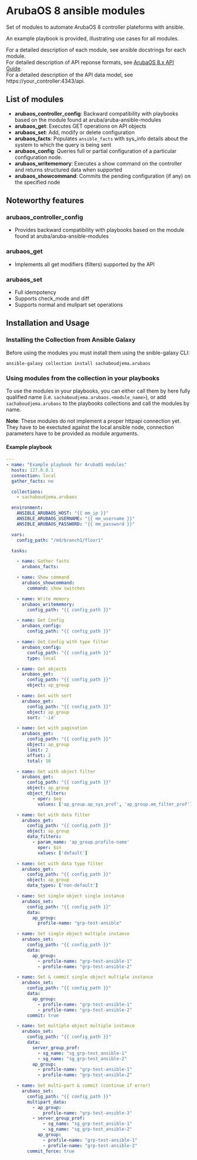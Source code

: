 # ArubaOS 8 ansible modules

Set of modules to automate ArubaOS 8 controller plateforms with ansible.

An example playbook is provided, illustrating use cases for all modules.

For a detailed description of each module, see ansible docstrings for each module.\
For detailed description of API reponse formats, see [ArubaOS 8.x API Guide](https://asp.arubanetworks.com/downloads;fileTypes=DOCUMENT;products=Aruba%20Mobility%20Controllers%20%28AOS%29;fileContents=API%20Guide).\
For a detailed description of the API data model, see https://your_controller:4343/api.

## List of modules

* **arubaos_controller_config**: Backward compatibility with playbooks based on the module found at aruba/aruba-ansible-modules
* **arubaos_get**: Executes GET operations on API objects
* **arubaos_set**: Add, modify or delete configuration
* **arubaos_facts**: Populates `ansible_facts` with sys_info details about the system to which the query is being sent
* **arubaos_config**: Queries full or partial configuration of a particular configuration node.
* **arubaos_writememory**: Executes a show command on the controller and returns structured data when supported
* **arubaos_showcommand**: Commits the pending configuration (if any) on the specified node

## Noteworthy features

### arubaos_controller_config

* Provides backward compatibility with playbooks based on the module found at aruba/aruba-ansible-modules

### arubaos_get

* Implements all get modifiers (filters) supported by the API

### arubaos_set

* Full idempotency
* Supports check_mode and diff
* Supports normal and mulipart set operations

## Installation and Usage

### Installing the Collection from Ansible Galaxy

Before using the modules you must install them using the snible-galaxy CLI:

```
ansible-galaxy collection install sachaboudjema.arubaos
```

### Using modules from the collection in your playbooks

To use the modules in your playbooks, you can either call them by here fully qualified name (i.e. `sachaboudjema.arubaos.<module_name>`), or add `sachaboudjema.arubaos` to the playbooks collections and call the modules by name.

**Note**: These modules do not implement a proper httpapi connection yet. They have to be exectuted against the local ansible node, connection parameters have to be provided as module arguments.

#### Example playbook

```YAML
---
- name: "Example playbook for ArubaOS modules"
  hosts: 127.0.0.1
  connection: local
  gather_facts: no

  collections:
    - sachaboudjema.arubaos

  environment:
    ANSIBLE_ARUBAOS_HOST: "{{ mm_ip }}"
    ANSIBLE_ARUBAOS_USERNAME: "{{ mm_username }}"
    ANSIBLE_ARUBAOS_PASSWORD: "{{ mm_password }}"

  vars:
    config_path: "/md/branch1/floor1"

  tasks:

    - name: Gather facts
      arubaos_facts:

    - name: Show command
      arubaos_showcommand:
        command: show switches

    - name: Write memory
      arubaos_writememory:
        config_path: "{{ config_path }}"

    - name: Get Config
      arubaos_config:
        config_path: "{{ config_path }}"

    - name: Get Config with type filter
      arubaos_config:
        config_path: "{{ config_path }}"
        type: local

    - name: Get objects
      arubaos_get:
        config_path: "{{ config_path }}"
        object: ap_group

    - name: Get with sort
      arubaos_get:
        config_path: "{{ config_path }}"
        object: ap_group
        sort: '-id'

    - name: Get with pagination
      arubaos_get:
        config_path: "{{ config_path }}"
        object: ap_group
        limit: 2
        offset: 2
        total: 10

    - name: Get with object filter
      arubaos_get:
        config_path: "{{ config_path }}"
        object: ap_group
        object_filters:
          - oper: $eq
            values: ['ap_group.ap_sys_prof', 'ap_group.am_filter_prof']

    - name: Get with data filter
      arubaos_get:
        config_path: "{{ config_path }}"
        object: ap_group
        data_filters:
          - param_name: 'ap_group.profile-name'
            oper: $in
            values: ['default']

    - name: Get with data type filter
      arubaos_get:
        config_path: "{{ config_path }}"
        object: ap_group
        data_types: ['non-default']

    - name: Set single object single instance
      arubaos_set:
        config_path: "{{ config_path }}"
        data:
          ap_group:             
            profile-name: "grp-test-ansible"

    - name: Set single object multiple instance
      arubaos_set:
        config_path: "{{ config_path }}"
        data:
          ap_group: 
            - profile-name: "grp-test-ansible-1"
            - profile-name: "grp-test-ansible-2"

    - name: Set & commit single object multiple instance
      arubaos_set:
        config_path: "{{ config_path }}"
        data:
          ap_group: 
            - profile-name: "grp-test-ansible-1"
            - profile-name: "grp-test-ansible-2"
        commit: true

    - name: Set multiple object multiple instance
      arubaos_set:
        config_path: "{{ config_path }}"
        data:
          server_group_prof:
            - sg_name: "sg_grp-test_ansible-1"
            - sg_name: "sg_grp-test_ansible-2"
          ap_group: 
            - profile-name: "grp-test-ansible-1"
            - profile-name: "grp-test-ansible-2"

    - name: Set multi-part & commit (continue if error)
      arubaos_set:
        config_path: "{{ config_path }}"
        multipart_data:
          - ap_group:
              profile-name: "grp-test-ansible-3"
          - server_group_prof:
              - sg_name: "sg_grp-test_ansible-1"
              - sg_name: "sg_grp-test_ansible-2"
            ap_group: 
              - profile-name: "grp-test-ansible-1"
              - profile-name: "grp-test-ansible-2"
        commit_force: true
```